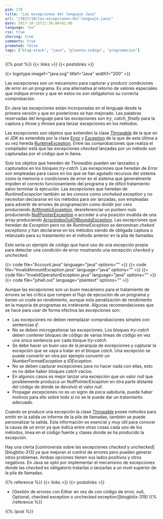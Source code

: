 ```yaml
---
pid: 270
title: "Las excepciones del lenguaje Java"
url: "/2017/10/las-excepciones-del-lenguaje-java/"
date: 2017-10-15T11:30:00+02:00
language: "es"
rss: true
sharing: true
comments: true
promoted: false
tags: ["blog-stack", "java", "planeta-codigo", "programacion"]
---
```


{{% post %}}
{{< links >}}
{{< postslinks >}}

{{< logotype image1="java.svg" title1="Java" width1="200" >}}

Las excepciones son un mecanismo para capturar y producir condiciones de error en un programa. Es una alternativa al retorno de valores especiales que indique errores y que en estos no son obligatorios su correcta comprobación.

En Java las excepciones están incorporadas en el lenguaje desde la primera versión y que en posteriores se han mejorado. Las palabras reservadas del lenguaje para las excepciones son _try_, _catch_, _finally_ para la captura y _throw_ y _throws_ para lanzar excepciones en los métodos.

Las excepciones son objetos que extienden la clase [Throwable](https://docs.oracle.com/javase/9/docs/api/java/lang/Throwable.html) de la que en el JDK es extendida por la clase [Error](https://docs.oracle.com/javase/9/docs/api/java/lang/Error.html) y [Exception](https://docs.oracle.com/javase/9/docs/api/java/lang/Exception.html) de la que de esta última a su vez hereda [RuntimeException](https://docs.oracle.com/javase/9/docs/api/java/lang/RuntimeException.html). Entre las comprobaciones que realiza el compilador está que las excepciones _checked_ lanzadas por un método son capturadas por el código que lo llama.

Solo los objetos que hereden de _Throwable_ pueden ser lanzados y capturados en los bloques _try-catch_. Las excepciones que heredan de _Error_ son empleadas para casos en los que se han agotado recursos del sistema como la memoria o condiciones de error en el sistema que generalmente impiden el correcto funcionamiento del programa y de difícil tratamiento salvo terminar la ejecución. Las excepciones que heredan de _RuntimeExcepcion_ también se les conoce como _uncheked exception_ y no necesitan declararse en los métodos para ser lanzadas, son empleadas para advertir de errores de programación como dividir por cero produciendo [ArithmeticException](https://docs.oracle.com/javase/9/docs/api/java/lang/ArithmeticException.html), desreferenciar un puntero nulo produciendo [NullPointerException](https://docs.oracle.com/javase/9/docs/api/java/lang/NullPointerException.html) o acceder a una posición inválida de una array produciendo [ArrayIndexOutOfBoundsException](https://docs.oracle.com/javase/9/docs/api/java/lang/ArrayIndexOutOfBoundsException.html). Las excepciones que heredan de _Exception_ pero no de _RuntimeException_ se denominan _cheked exceptions_ y han declararse en los métodos siendo de obligada captura o relanzado para su tratamiento en el método anterior en la pila de llamadas.

Este sería un ejemplo de código que hace uso de una excepción propia para detectar una condición de error mostrando una excepción _checked_ y _unchecked_.

{{< code file="Account.java" language="java" options="" >}}
{{< code file="InvalidAmountException.java" language="java" options="" >}}
{{< code file="InvalidOperationException.java" language="java" options="" >}}
{{< code file="jshell.out" language="plaintext" options="" >}}

Aunque las excepciones son un buen mecanismo para el tratamiento de errores se les critica que rompen el flujo de ejecución de un programa y tienen un coste en rendimiento, aunque esta penalización de rendimiento en la mayoría de programas es irrelevante. Algunas recomendaciones que se hace para usar de forma efectiva las excepciones son:

* Las excepciones no deben reemplazar comprobaciones simples con sentencias _if_.
* No se deben microgestionar las excepciones. Los bloques _try-catch_ deben contener bloques de código de varias líneas de código en vez una única sentencia por cada bloque _try-catch_.
* Se debe hacer un buen uso de la jerarquía de excepciones y capturar la excepción que se vaya a tratar en el bloque _catch_. Una excepción se puede convertir en otra por ejemplo convertir un _NumberFormatException_ a _IOException_.
* No se deben capturar excepciones para no hacer nada con ellas, esto es no debe haber bloques _catch_ vacíos.
* En algunos casos es mejor lanzar una excepción que un valor _null_ que posiblemente produzca un _NullPointerException_ en otra parte distante del código de dónde se devolvió el valor _null_.
* Propagar excepciones no es un signo de poca sabiduría, puede haber motivos para ello sobre todo si no se le puede dar un tratamiento adecuado.

Cuando se produce una excepción la clase [Throwable](https://docs.oracle.com/javase/9/docs/api/java/lang/Throwable.html) posee métodos para emitir en la salida un informe de la pila de llamadas, también se puede personalizar la salida. Esta información es esencial y muy útil para conocer la causa de un error ya que indica entre otras cosas cada uno de los métodos, línea en el código fuente y clases donde se ha producido la excepción.

Hay una cierta [controversia sobre las excepciones _checked_ y _unchecked_][blogbitix-313] ya que mejoran el control de errores pero pueden generar otros problemas. Ambas opciones tienen sus lados positivos y otros negativos. En Java se optó por implementar el mecanismo de excepciones donde las _checked_ es obligatorio tratarlas o lanzarlas a un nivel superior de la pila de llamadas.

{{% reference %}}
{{< links >}}
{{< postslinks >}}
* [Gestión de errores con Either en vez de con código de error, null, Optional, checked exception o unchecked exception][blogbitix-319]
{{% /reference %}}


{{% /post %}}
